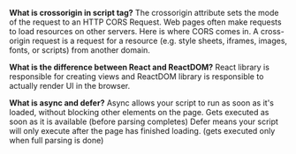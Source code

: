 **What is crossorigin in script tag?**
The crossorigin attribute sets the mode of the request to an HTTP CORS Request. 
Web pages often make requests to load resources on other servers. Here is where CORS comes in. 
A cross-origin request is a request for a resource (e.g. style sheets, iframes, images, fonts,
or scripts) from another domain.

**What is the difference between React and ReactDOM?**
React library is responsible for creating views and ReactDOM library is responsible to 
actually render UI in the browser.

**What is async and defer?**
Async allows your script to run as soon as it's loaded, without blocking other elements on the page. Gets
executed as soon as it is available (before parsing completes)
Defer means your script will only execute after the page has finished loading.
(gets executed only when full parsing is done)
